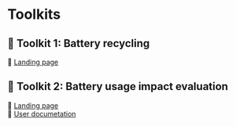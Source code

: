 # Toolkits

## :hammer: Toolkit 1: Battery recycling
:link: [Landing page](https://google.com)  

## :hammer: Toolkit 2: Battery usage impact evaluation
:link: [Landing page](https://google.com)  
:closed_book: [User documetation](https://google.com)


